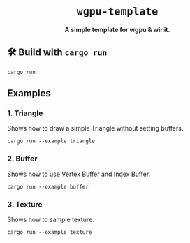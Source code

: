 <div align="center">
  <h1><code>wgpu-template</code></h1>

  <strong>A simple template for wgpu & winit.</strong>
</div>

## 🛠️ Build with `cargo run`
```shell
cargo run
```

## Examples

### 1. Triangle
Shows how to draw a simple Triangle without setting buffers.

```shell
cargo run --example triangle
```

### 2. Buffer
Shows how to use Vertex Buffer and Index Buffer.

```shell
cargo run --example buffer
```

### 3. Texture
Shows how to sample texture.

```shell
cargo run --example texture
```